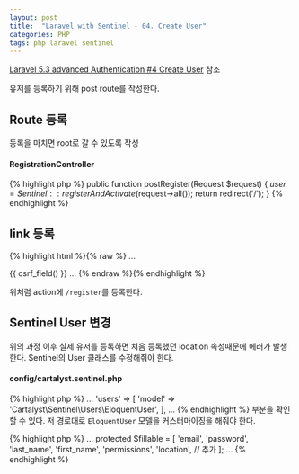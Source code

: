 ```yaml
---
layout: post
title:  "Laravel with Sentinel - 04. Create User"
categories: PHP
tags: php laravel sentinel
---
```

[Laravel 5.3 advanced Authentication #4 Create User](https://www.youtube.com/watch?v=eWhEztW3KEU&index=4&list=PL3ZhWMazGi9KB9PajJHWvV2NJ1ITNoNGp) 참조

유저를 등록하기 위해 post route를 작성한다.

## Route 등록
등록을 마치면 root로 갈 수 있도록 작성

#### RegistrationController
{% highlight php %}
public function postRegister(Request $request)
{
    $user = Sentinel::registerAndActivate($request->all());
    return redirect('/');
}
{% endhighlight %}

## link 등록
{% highlight html %}{% raw %}
...
<div class="panel-body">
    <form action="/register" method="POST">
        {{ csrf_field() }}
...
{% endraw %}{% endhighlight %}

위처럼 action에 `/register`를 등록한다.

## Sentinel User 변경
위의 과정 이후 실제 유저를 등록하면 처음 등록했던 location 속성때문에 에러가 발생한다.
Sentinel의 User 클래스를 수정해줘야 한다.

#### config/cartalyst.sentinel.php
{% highlight php %}
...
'users' => [
    'model' => 'Cartalyst\Sentinel\Users\EloquentUser',
],
...
{% endhighlight %}
부분을 확인할 수 있다. 저 경로대로 `EloquentUser` 모델을 커스터마이징을 해줘야 한다.

{% highlight php %}
...
protected $fillable = [
        'email',
        'password',
        'last_name',
        'first_name',
        'permissions',
        'location',      // 추가
    ];
...
{% endhighlight %}
